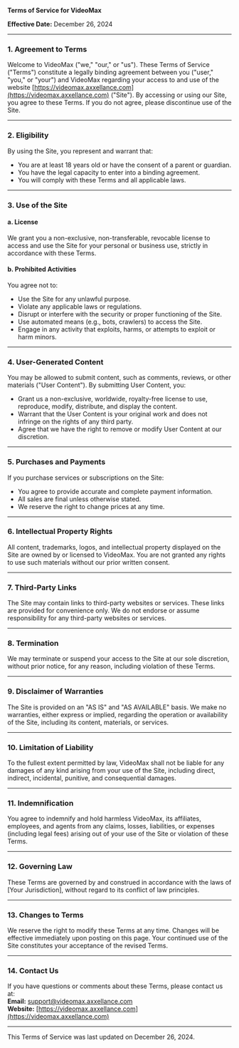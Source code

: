 **Terms of Service for VideoMax**  

**Effective Date:** December 26, 2024  

---

### **1. Agreement to Terms**  
Welcome to VideoMax ("we," "our," or "us"). These Terms of Service ("Terms") constitute a legally binding agreement between you ("user," "you," or "your") and VideoMax regarding your access to and use of the website [https://videomax.axxellance.com](https://videomax.axxellance.com) ("Site"). By accessing or using our Site, you agree to these Terms. If you do not agree, please discontinue use of the Site.  

---

### **2. Eligibility**  
By using the Site, you represent and warrant that:  
- You are at least 18 years old or have the consent of a parent or guardian.  
- You have the legal capacity to enter into a binding agreement.  
- You will comply with these Terms and all applicable laws.  

---

### **3. Use of the Site**  
#### **a. License**  
We grant you a non-exclusive, non-transferable, revocable license to access and use the Site for your personal or business use, strictly in accordance with these Terms.  

#### **b. Prohibited Activities**  
You agree not to:  
- Use the Site for any unlawful purpose.  
- Violate any applicable laws or regulations.  
- Disrupt or interfere with the security or proper functioning of the Site.  
- Use automated means (e.g., bots, crawlers) to access the Site.  
- Engage in any activity that exploits, harms, or attempts to exploit or harm minors.  

---

### **4. User-Generated Content**  
You may be allowed to submit content, such as comments, reviews, or other materials ("User Content"). By submitting User Content, you:  
- Grant us a non-exclusive, worldwide, royalty-free license to use, reproduce, modify, distribute, and display the content.  
- Warrant that the User Content is your original work and does not infringe on the rights of any third party.  
- Agree that we have the right to remove or modify User Content at our discretion.  

---

### **5. Purchases and Payments**  
If you purchase services or subscriptions on the Site:  
- You agree to provide accurate and complete payment information.  
- All sales are final unless otherwise stated.  
- We reserve the right to change prices at any time.  

---

### **6. Intellectual Property Rights**  
All content, trademarks, logos, and intellectual property displayed on the Site are owned by or licensed to VideoMax. You are not granted any rights to use such materials without our prior written consent.  

---

### **7. Third-Party Links**  
The Site may contain links to third-party websites or services. These links are provided for convenience only. We do not endorse or assume responsibility for any third-party websites or services.  

---

### **8. Termination**  
We may terminate or suspend your access to the Site at our sole discretion, without prior notice, for any reason, including violation of these Terms.  

---

### **9. Disclaimer of Warranties**  
The Site is provided on an "AS IS" and "AS AVAILABLE" basis. We make no warranties, either express or implied, regarding the operation or availability of the Site, including its content, materials, or services.  

---

### **10. Limitation of Liability**  
To the fullest extent permitted by law, VideoMax shall not be liable for any damages of any kind arising from your use of the Site, including direct, indirect, incidental, punitive, and consequential damages.  

---

### **11. Indemnification**  
You agree to indemnify and hold harmless VideoMax, its affiliates, employees, and agents from any claims, losses, liabilities, or expenses (including legal fees) arising out of your use of the Site or violation of these Terms.  

---

### **12. Governing Law**  
These Terms are governed by and construed in accordance with the laws of [Your Jurisdiction], without regard to its conflict of law principles.  

---

### **13. Changes to Terms**  
We reserve the right to modify these Terms at any time. Changes will be effective immediately upon posting on this page. Your continued use of the Site constitutes your acceptance of the revised Terms.  

---

### **14. Contact Us**  
If you have questions or comments about these Terms, please contact us at:  
**Email:** [support@videomax.axxellance.com](mailto:support@videomax.axxellance.com)  
**Website:** [https://videomax.axxellance.com](https://videomax.axxellance.com)  

---

This Terms of Service was last updated on December 26, 2024.